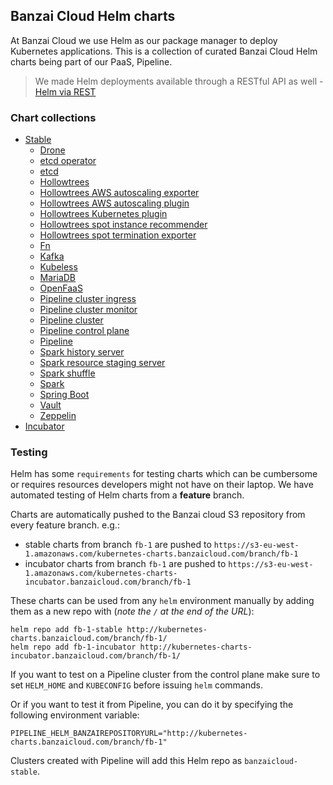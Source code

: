 ## Banzai Cloud Helm charts

At Banzai Cloud we use Helm as our package manager to deploy Kubernetes applications. This is a collection of curated Banzai Cloud Helm charts being part of our PaaS, Pipeline. 

>We made Helm deployments available through a RESTful API as well - [Helm via REST](https://banzaicloud.com/blog/helm-rest-api/)

### Chart collections
  
- [Stable](stable/)
  - [Drone](stable/drone)
  - [etcd operator](stable/etcd-operator )
  - [etcd](stable/etcd)
  - [Hollowtrees](stable/hollowtrees)
  - [Hollowtrees AWS autoscaling exporter](stable/aws-autoscaling-exporter)
  - [Hollowtrees AWS autoscaling plugin](stable/ht-aws-asg-action-plugin)
  - [Hollowtrees Kubernetes plugin](stable/ht-k8s-action-plugin)
  - [Hollowtrees spot instance recommender](stable/spot-recommender)
  - [Hollowtrees spot termination exporter](stable/termination-exporter)
  - [Fn](stable/fn)
  - [Kafka](stable/kafka)
  - [Kubeless](stable/kubeless)
  - [MariaDB](stable/mariadb)
  - [OpenFaaS](stable/openfaas)
  - [Pipeline cluster ingress](stable/pipeline-cluster-ingress)
  - [Pipeline cluster monitor](stable/pipeline-cluster-monitor)
  - [Pipeline cluster](stable/pipeline-cluster)
  - [Pipeline control plane](stable/pipeline-cluster-cp)
  - [Pipeline](stable/pipeline)
  - [Spark history server](stable/spark-hs)
  - [Spark resource staging server](stable/spark-rss)
  - [Spark shuffle](stable/spark-shuffle)
  - [Spark](stable/spark)
  - [Spring Boot](/stable/spring-boot)
  - [Vault](stable/vault)
  - [Zeppelin](stable/zeppelin)
- [Incubator](incubator/)

### Testing

Helm has some `requirements` for testing charts which can be cumbersome or requires resources developers might not have on their laptop. We have automated testing of Helm charts from a **feature** branch. 

Charts are automatically pushed to the Banzai cloud S3 repository from every feature branch. e.g.:

- stable charts from branch `fb-1` are pushed to `https://s3-eu-west-1.amazonaws.com/kubernetes-charts.banzaicloud.com/branch/fb-1`
- incubator charts from branch `fb-1` are pushed to `https://s3-eu-west-1.amazonaws.com/kubernetes-charts-incubator.banzaicloud.com/branch/fb-1`

These charts can be used from any `helm` environment manually by adding them as a new repo with (*note the `/` at the end of the URL*):

```
helm repo add fb-1-stable http://kubernetes-charts.banzaicloud.com/branch/fb-1/
helm repo add fb-1-incubator http://kubernetes-charts-incubator.banzaicloud.com/branch/fb-1/
```

If you want to test on a Pipeline cluster from the control plane make sure to set `HELM_HOME` and `KUBECONFIG` before issuing `helm` commands.

Or if you want to test it from Pipeline, you can do it by specifying the following environment variable:

```
PIPELINE_HELM_BANZAIREPOSITORYURL="http://kubernetes-charts.banzaicloud.com/branch/fb-1"
```

Clusters created with Pipeline will add this Helm repo as `banzaicloud-stable`.

